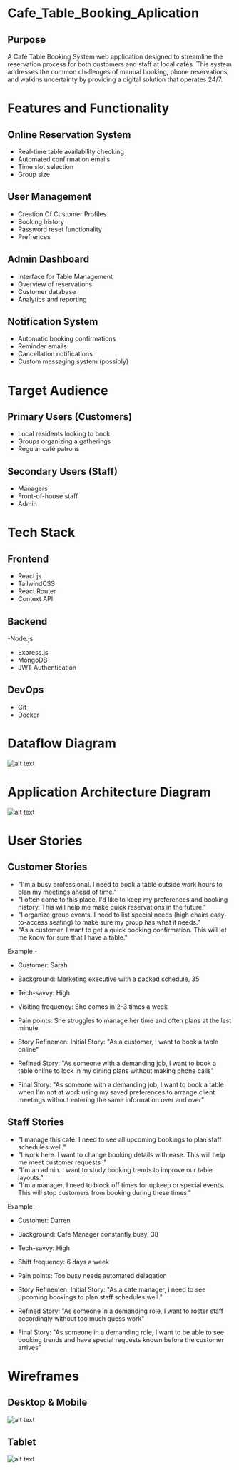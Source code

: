 # Cafe_Table_Booking_Aplication

## Purpose 

 A Café Table Booking System web application designed to streamline the reservation process for both customers and staff at local cafés. 
 This system addresses the common challenges of manual booking, phone reservations, and walkins uncertainty by providing a digital solution that operates 24/7.

 # Features and Functionality

 ## Online Reservation System


- Real-time table availability checking
- Automated confirmation emails
- Time slot selection
- Group size


## User Management

- Creation Of Customer Profiles
- Booking history 
- Password reset functionality
- Prefrences


## Admin Dashboard

- Interface for Table Management 
- Overview of reservations
- Customer database
- Analytics and reporting


## Notification System

- Automatic booking confirmations
- Reminder emails
- Cancellation notifications
- Custom messaging system (possibly)


# Target Audience

## Primary Users (Customers)

- Local residents looking to book
 - Groups organizing a gatherings
- Regular café patrons


## Secondary Users (Staff)

- Managers
- Front-of-house staff
- Admin


# Tech Stack

## Frontend

- React.js
- TailwindCSS
- React Router
- Context API


## Backend

-Node.js
- Express.js
- MongoDB
- JWT Authentication


## DevOps

- Git
- Docker 

# Dataflow Diagram

![alt text](<Dataflow Diagram.png>)


# Application Architecture Diagram

![alt text](<Architecture Diagram.png>)

# User Stories 

## Customer Stories

- "I'm a busy professional. I need to book a table outside work hours to plan my meetings ahead of time."
- "I often come to this place. I'd like to keep my preferences and booking history. This will help me make quick reservations in the future."
- "I organize group events. I need to list special needs (high chairs easy-to-access seating) to make sure my group has what it needs."
- "As a customer, I want to get a quick booking confirmation. This will let me know for sure that I have a table."


 Example - 
- Customer: Sarah 
- Background: Marketing executive with a packed schedule, 35 
- Tech-savvy: High 
- Visiting frequency: She comes in 2-3 times a week 
- Pain points: She struggles to manage her time and often plans at the last minute 

- Story Refinemen: Initial Story: "As a customer, I want to book a table online" 
- Refined Story: "As someone with a demanding job, I want to book a table online to lock in my dining plans without making phone calls" 
- Final Story: "As someone with a demanding job, I want to book a table when I'm not at work using my saved preferences to arrange client meetings without entering the same information over and over" 

## Staff Stories

- "I manage this café. I need to see all upcoming bookings to plan staff schedules well."
- "I work here. I want to change booking details with ease. This will help me meet customer requests ."
- "I'm an admin. I want to study booking trends to improve our table layouts."
- "I'm a manager. I need to block off times for upkeep or special events. This will stop customers from booking during these times."

 Example - 
- Customer: Darren
- Background: Cafe Manager constantly busy, 38 
- Tech-savvy: High 
- Shift frequency: 6 days a week 
- Pain points: Too busy needs automated delagation

- Story Refinemen: Initial Story: "As a cafe manager, i need to see upcoming bookings to plan staff schedules well." 
- Refined Story: "As someone in a demanding role, I want to roster staff accordingly without too much guess work" 
- Final Story: "As someone in a demanding role, I want to be able to see booking trends and have special requests known before the customer arrives"

# Wireframes 

## Desktop & Mobile

![alt text](wireframesCafeApp.png)

## Tablet

![alt text](<Tablet WireframesCafeApp.png>)





